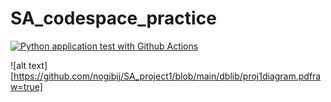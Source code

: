 # SA_codespace_practice

[![Python application test with Github Actions](https://github.com/nogibjj/SA_codespace_practice/actions/workflows/main.yml/badge.svg)](https://github.com/nogibjj/SA_codespace_practice/actions/workflows/main.yml)

![alt text][https://github.com/nogibjj/SA_project1/blob/main/dblib/proj1diagram.pdfraw=true]